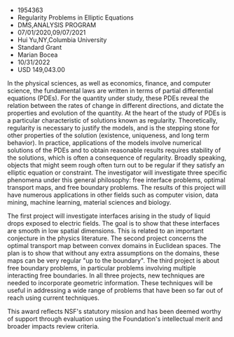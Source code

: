 
* 1954363
* Regularity Problems in Elliptic Equations
* DMS,ANALYSIS PROGRAM
* 07/01/2020,09/07/2021
* Hui Yu,NY,Columbia University
* Standard Grant
* Marian Bocea
* 10/31/2022
* USD 149,043.00

In the physical sciences, as well as economics, finance, and computer science,
the fundamental laws are written in terms of partial differential equations
(PDEs). For the quantity under study, these PDEs reveal the relation between the
rates of change in different directions, and dictate the properties and
evolution of the quantity. At the heart of the study of PDEs is a particular
characteristic of solutions known as regularity. Theoretically, regularity is
necessary to justify the models, and is the stepping stone for other properties
of the solution (existence, uniqueness, and long term behavior). In practice,
applications of the models involve numerical solutions of the PDEs and to obtain
reasonable results requires stability of the solutions, which is often a
consequence of regularity. Broadly speaking, objects that might seem rough often
turn out to be regular if they satisfy an elliptic equation or constraint. The
investigator will investigate three specific phenomena under this general
philosophy: free interface problems, optimal transport maps, and free boundary
problems. The results of this project will have numerous applications in other
fields such as computer vision, data mining, machine learning, material sciences
and biology.

The first project will investigate interfaces arising in the study of liquid
drops exposed to electric fields. The goal is to show that these interfaces are
smooth in low spatial dimensions. This is related to an important conjecture in
the physics literature. The second project concerns the optimal transport map
between convex domains in Euclidean spaces. The plan is to show that without any
extra assumptions on the domains, these maps can be very regular "up to the
boundary". The third project is about free boundary problems, in particular
problems involving multiple interacting free boundaries. In all three projects,
new techniques are needed to incorporate geometric information. These techniques
will be useful in addressing a wide range of problems that have been so far out
of reach using current techniques.

This award reflects NSF's statutory mission and has been deemed worthy of
support through evaluation using the Foundation's intellectual merit and broader
impacts review criteria.
